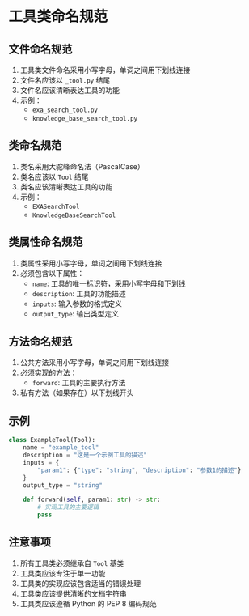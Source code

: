 # 工具类命名规范

## 文件命名规范

1. 工具类文件命名采用小写字母，单词之间用下划线连接
2. 文件名应该以 `_tool.py` 结尾
3. 文件名应该清晰表达工具的功能
4. 示例：
   - `exa_search_tool.py`
   - `knowledge_base_search_tool.py`

## 类命名规范

1. 类名采用大驼峰命名法（PascalCase）
2. 类名应该以 `Tool` 结尾
3. 类名应该清晰表达工具的功能
4. 示例：
   - `EXASearchTool`
   - `KnowledgeBaseSearchTool`

## 类属性命名规范

1. 类属性采用小写字母，单词之间用下划线连接
2. 必须包含以下属性：
   - `name`: 工具的唯一标识符，采用小写字母和下划线
   - `description`: 工具的功能描述
   - `inputs`: 输入参数的格式定义
   - `output_type`: 输出类型定义

## 方法命名规范

1. 公共方法采用小写字母，单词之间用下划线连接
2. 必须实现的方法：
   - `forward`: 工具的主要执行方法
3. 私有方法（如果存在）以下划线开头

## 示例

```python
class ExampleTool(Tool):
    name = "example_tool"
    description = "这是一个示例工具的描述"
    inputs = {
        "param1": {"type": "string", "description": "参数1的描述"}
    }
    output_type = "string"

    def forward(self, param1: str) -> str:
        # 实现工具的主要逻辑
        pass
```

## 注意事项

1. 所有工具类必须继承自 `Tool` 基类
2. 工具类应该专注于单一功能
3. 工具类的实现应该包含适当的错误处理
4. 工具类应该提供清晰的文档字符串
5. 工具类应该遵循 Python 的 PEP 8 编码规范
